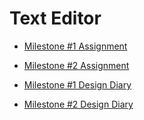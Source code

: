 # Text Editor

* [Milestone #1 Assignment](milestone1.md)
* [Milestone #2 Assignment](milestone2.md)

* [Milestone #1 Design Diary](milestone1_design_diary.md)
* [Milestone #2 Design Diary](milestone2_design_diary.md)
